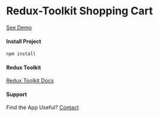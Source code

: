 # Redux-Toolkit Shopping Cart

[See Demo](https://alexsmik.github.io/redux-toolkit-shopping-cart/)

#### Install Project

```sh
npm install
```

#### Redux Toolkit

[Redux Toolkit Docs](https://redux-toolkit.js.org/introduction/getting-started)

#### Support

Find the App Useful? [Contact](https://alexsmik.github.io)
